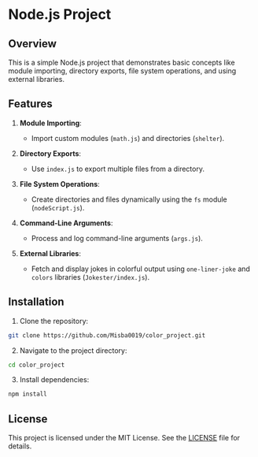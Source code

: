 # Node.js Project
## Overview

This is a simple Node.js project that demonstrates basic concepts like module importing, directory exports, file system operations, and using external libraries.

## Features

1. **Module Importing**:
   - Import custom modules (`math.js`) and directories (`shelter`).

2. **Directory Exports**:
   - Use `index.js` to export multiple files from a directory.

3. **File System Operations**:
   - Create directories and files dynamically using the `fs` module (`nodeScript.js`).

4. **Command-Line Arguments**:
   - Process and log command-line arguments (`args.js`).

5. **External Libraries**:
   - Fetch and display jokes in colorful output using `one-liner-joke` and `colors` libraries (`Jokester/index.js`).

## Installation
1. Clone the repository:
```bash
git clone https://github.com/Misba0019/color_project.git
```
2. Navigate to the project directory:
```bash
cd color_project
```
3. Install dependencies:
```bash
npm install
```
## License

This project is licensed under the MIT License. See the [LICENSE](LICENSE) file for details.